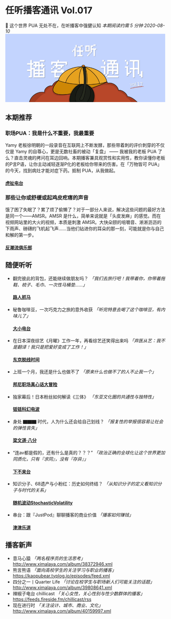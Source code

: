 # 任听播客通讯 Vol.017
🦊 这个世界 PUA 无处不在，在听播客中强健认知
_本期阅读约需 5 分钟_
_2020-08-10_
![](./img/vol_017_small.png)


## 本期推荐

### 职场PUA：我是什么不重要，我最重要
Yamy 老板徐明朝的一段录音在互联网上不断发酵，那些带着刺的评价刺穿的不仅仅是 Yamy 的自尊心，更是无数社畜的被动「复盘」 —— 我被我的老板 PUA 了么？直击灵魂的拷问在耳边回响。本期播客兼具观赏性和实用性，教你读懂你老板的P言P语，让你主动减轻逐渐P化的老板给你带来的伤害。在「万物皆可 PUA」的今天，找到病灶才能对症下药。抵制 PUA，从我做起。
#### [虎扯电台](http://www.ximalaya.com/album/15384496.xml)

### 那些让你或舒缓或起鸡皮疙瘩的声音
饿了困了失眠了？累了烦了偷懒了？对于一部分人来说，解决这些问题的最好方法是同一个——AMSR。AMSR 是什么，简单来说就是「头皮发麻」的感觉。而在视频网站里的大火的视频，本质是刺激 AMSR。大快朵颐的咀嚼音、淅淅沥沥的下雨声、磅礴的飞机起飞声……当他们钻进你的耳朵的那一刻，可能就是你与自己和解的第一步。
#### [反潮流俱乐部](https://feeds.fireside.fm/fanchaoliuclub/rss)


## 随便听听

* 翻完彼此的背包，还能继续做朋友吗？ _「我们去旅行吧！我带着你，你带着拖鞋、梳子、毛巾、一次性马桶垫……」_
  #### [路人抓马](http://www.ximalaya.com/album/37385219.xml)
* 秘鲁咖啡豆，一次巧克力之旅的意外收获 _「听完特意去喝了这个咖啡豆，有内味儿了」_
  #### [大小电台](http://www.ximalaya.com/album/31906013.xml)
* 在日本深夜综艺《月曜》工作一年，再看综艺还笑得出来吗  _「弃医从艺：我不是翻译！我只是把爱好变成了工作！」_
  #### [东京脱线时间](https://feeds.fireside.fm/tokyodametime/rss)
* 上班一个月，我还是什么也做不了 _「原来什么也做不了的人不止我一个」_
  #### [邦尼职场真心话大冒险](http://www.ximalaya.com/album/37476245.xml)
* 独家幕后！日本粉丝如何解读《三体》 _「东亚文化圈的共通性与独特性」_
  #### [铥铥科幻电波](https://getpodcast.xyz/data/ximalaya/39438090.xml)
* 身处 ▇▇▇ 时代，人为什么还会给自己划线？ _「报复性的举报很容易让社会的弹性丧失」_
  #### [梁文道·八分](https://api.vistopia.com.cn/rss/program/11.xml)
* “连av都是假的，还有什么是真的？？？” _「政治正确的全球化让这个世界更加同质化，只有『求同』，没有『存异』」_
  #### [下不来台](https://getpodcast.xyz/data/163/795002500.xml)
* 知识分子、68遗产与小粉红：历史如何终结？ _「从知识分子的定义看知识分子与时代的关系」_
  #### [随机波动StochasticVolatility](https://feeds.fireside.fm/stovol/rss)
* 串台：跟『JustPod』聊聊播客的商业价值 _「播客如何赚钱」_
  #### [津津乐道](https://feeds.jjldbk.com/all.xml)


## 播客新声

* 意马心猿  _「两名程序员的生活思考」_
  http://www.ximalaya.com/album/38372946.xml
* 熊言熊语  _「面向高校学生的关注学习与职业的播客」_
  https://kaopubear.typlog.io/episodes/feed.xml
* 四分之一丨Quarter Life  _「讨论在校学生与职场新人们可能关注的话题」_
  http://www.ximalaya.com/album/39808641.xml
* 辣椒子电台 chillicast  _「关心女性，关心性别与性少数群体的播客」_
  https://feeds.fireside.fm/chillicast/rss
* 现在进行时  _「关注设计、城市、商业、文化」_
  http://www.ximalaya.com/album/40159997.xml

